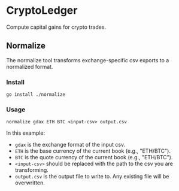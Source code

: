 # CryptoLedger

Compute capital gains for crypto trades.

## Normalize

The normalize tool transforms exchange-specific csv exports to a normalized format.

### Install

```
go install ./normalize
```

### Usage

```
normalize gdax ETH BTC <input-csv> output.csv
```

In this example:
* `gdax` is the exchange format of the input csv.
* `ETH` is the base currency of the current book (e.g., "ETH/BTC").
* `BTC` is the quote currency of the current book (e.g., "ETH/BTC").
* `<input-csv>` should be replaced with the path to the csv you are transforming.
* `output.csv` is the output file to write to. Any existing file will be overwritten.
